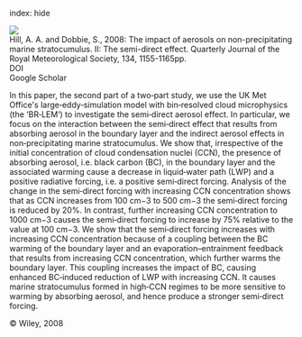index: hide

<div class="Citation">
    <div class="Citation-thumb CitationThumb-linked"  data-href="https://doi.org/10.1002/qj.277">
      <img src="https://static.claimspace.cloud/climate-study-static/refs/thumbs/7/Hill_and_Dobbie_2008-thumb.png" />
    </div>

  <div class="Citation-body">
    <div class="Citation-text">Hill, A. A. and Dobbie, S., 2008: The impact of aerosols on non-precipitating marine stratocumulus. II: The semi-direct effect. <span class="Article-journal">Quarterly Journal of the Royal Meteorological Society, </span><span class="Article-volume">134, </span>1155-1165pp.</div>
    <div class="Citation-links">
      <div class="CitationLink" data-href="https://doi.org/10.1002/qj.277">
        <div class="CitationLink-icon CitationLink-Doi"></div>
        <div class="CitationLink-text">DOI</div>
      </div>
      <div class="CitationLink" data-href="https://scholar.google.com/scholar?q=10.1002/qj.277">
        <div class="CitationLink-icon CitationLink-Scholar"></div>
        <div class="CitationLink-text">Google Scholar</div>
      </div>
    </div>
  </div>
</div>

In this paper, the second part of a two‐part study, we use the UK Met Office's large‐eddy‐simulation model with bin‐resolved cloud microphysics (the ‘BR‐LEM’) to investigate the semi‐direct aerosol effect. In particular, we focus on the interaction between the semi‐direct effect that results from absorbing aerosol in the boundary layer and the indirect aerosol effects in non‐precipitating marine stratocumulus. We show that, irrespective of the initial concentration of cloud condensation nuclei (CCN), the presence of absorbing aerosol, i.e. black carbon (BC), in the boundary layer and the associated warming cause a decrease in liquid‐water path (LWP) and a positive radiative forcing, i.e. a positive semi‐direct forcing. Analysis of the change in the semi‐direct forcing with increasing CCN concentration shows that as CCN increases from 100 cm−3 to 500 cm−3 the semi‐direct forcing is reduced by 20%. In contrast, further increasing CCN concentration to 1000 cm−3 causes the semi‐direct forcing to increase by 75% relative to the value at 100 cm−3. We show that the semi‐direct forcing increases with increasing CCN concentration because of a coupling between the BC warming of the boundary layer and an evaporation–entrainment feedback that results from increasing CCN concentration, which further warms the boundary layer. This coupling increases the impact of BC, causing enhanced BC‐induced reduction of LWP with increasing CCN. It causes marine stratocumulus formed in high‐CCN regimes to be more sensitive to warming by absorbing aerosol, and hence produce a stronger semi‐direct forcing.

<div class="Citation-copy">
&copy; Wiley, 2008
</div>